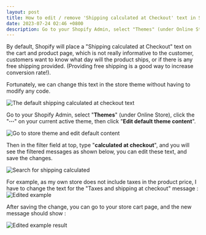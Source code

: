 ```yaml
---
layout: post
title: How to edit / remove 'Shipping calculated at Checkout' text in Shopify
date: 2023-07-24 02:46 +0800
description: Go to your Shopify Admin, select "Themes" (under Online Store), select your current active theme, then click "**Edit default theme content**", and search for "calculated at checkout"
---
```


By default, Shopify will place a "Shipping calculated at Checkout" text on the cart and product page, which is not really informative to the customer, customers want to know what day will the product ships, or if there is any free shipping provided. (Providing free shipping is a good way to increase conversion rate!).

Fortunately, we can change this text in the store theme without having to modify any code.

![The default shipping calculated at checkout text](https://img.yagisoftware.com/17-how-to-edit-remove-shipping-calculated-at-checkout-text/1default.png)

Go to your Shopify Admin, select "**Themes**" (under Online Store), click the "**···**" on your current active theme, then click "**Edit default theme content**".

![Go to store theme and edit default content](https://img.yagisoftware.com/17-how-to-edit-remove-shipping-calculated-at-checkout-text/2edit_content.png)

Then in the filter field at top, type "**calculated at checkout**", and you will see the filtered messages as shown below, you can edit these text, and save the changes.

![Search for shipping calculated](https://img.yagisoftware.com/17-how-to-edit-remove-shipping-calculated-at-checkout-text/3shipping_calculated.png)


For example, as my own store does not include taxes in the product price, I have to change the text for the "Taxes and shipping at checkout" message : 
![Edited example](https://img.yagisoftware.com/17-how-to-edit-remove-shipping-calculated-at-checkout-text/4edited.png)


After saving the change, you can go to your store cart page, and the new message should show :

![Edited example result](https://img.yagisoftware.com/17-how-to-edit-remove-shipping-calculated-at-checkout-text/5result.png)